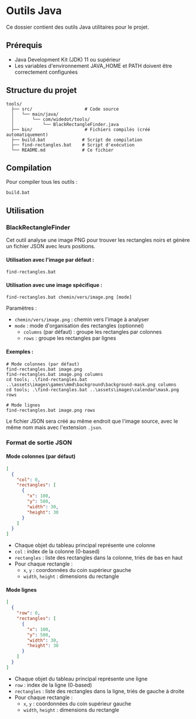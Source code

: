 # Outils Java

Ce dossier contient des outils Java utilitaires pour le projet.

## Prérequis

- Java Development Kit (JDK) 11 ou supérieur
- Les variables d'environnement JAVA_HOME et PATH doivent être correctement configurées

## Structure du projet

```
tools/
  ├── src/                    # Code source
  │   └── main/java/
  │       └── com/widedot/tools/
  │           └── BlackRectangleFinder.java
  ├── bin/                    # Fichiers compilés (créé automatiquement)
  ├── build.bat              # Script de compilation
  ├── find-rectangles.bat    # Script d'exécution
  └── README.md              # Ce fichier
```

## Compilation

Pour compiler tous les outils :

```batch
build.bat
```

## Utilisation

### BlackRectangleFinder

Cet outil analyse une image PNG pour trouver les rectangles noirs et génère un fichier JSON avec leurs positions.

#### Utilisation avec l'image par défaut :

```batch
find-rectangles.bat
```

#### Utilisation avec une image spécifique :

```batch
find-rectangles.bat chemin/vers/image.png [mode]
```

Paramètres :
- `chemin/vers/image.png` : chemin vers l'image à analyser
- `mode` : mode d'organisation des rectangles (optionnel)
  - `columns` (par défaut) : groupe les rectangles par colonnes
  - `rows` : groupe les rectangles par lignes

#### Exemples :

```batch
# Mode colonnes (par défaut)
find-rectangles.bat image.png
find-rectangles.bat image.png columns
cd tools; .\find-rectangles.bat ..\assets\images\games\mmd\background\background-mask.png columns
cd tools; .\find-rectangles.bat ..\assets\images\calendar\mask.png rows

# Mode lignes
find-rectangles.bat image.png rows
```

Le fichier JSON sera créé au même endroit que l'image source, avec le même nom mais avec l'extension `.json`.

### Format de sortie JSON

#### Mode colonnes (par défaut)

```json
[
  {
    "col": 0,
    "rectangles": [
      {
        "x": 100,
        "y": 500,
        "width": 30,
        "height": 30
      }
    ]
  }
]
```

- Chaque objet du tableau principal représente une colonne
- `col` : index de la colonne (0-based)
- `rectangles` : liste des rectangles dans la colonne, triés de bas en haut
- Pour chaque rectangle :
  - `x`, `y` : coordonnées du coin supérieur gauche
  - `width`, `height` : dimensions du rectangle

#### Mode lignes

```json
[
  {
    "row": 0,
    "rectangles": [
      {
        "x": 100,
        "y": 500,
        "width": 30,
        "height": 30
      }
    ]
  }
]
```

- Chaque objet du tableau principal représente une ligne
- `row` : index de la ligne (0-based)
- `rectangles` : liste des rectangles dans la ligne, triés de gauche à droite
- Pour chaque rectangle :
  - `x`, `y` : coordonnées du coin supérieur gauche
  - `width`, `height` : dimensions du rectangle 